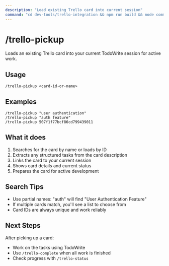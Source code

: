 ```yaml
---
description: "Load existing Trello card into current session"
command: "cd dev-tools/trello-integration && npm run build && node commands/trello-pickup.js $ARGUMENTS"
---
```


# /trello-pickup

Loads an existing Trello card into your current TodoWrite session for active work.

## Usage

```
/trello-pickup <card-id-or-name>
```

## Examples

```
/trello-pickup "user authentication"
/trello-pickup "auth feature"
/trello-pickup 507f1f77bcf86cd799439011
```

## What it does

1. Searches for the card by name or loads by ID
2. Extracts any structured tasks from the card description
3. Links the card to your current session
4. Shows card details and current status
5. Prepares the card for active development

## Search Tips

- Use partial names: "auth" will find "User Authentication Feature"
- If multiple cards match, you'll see a list to choose from
- Card IDs are always unique and work reliably

## Next Steps

After picking up a card:
- Work on the tasks using TodoWrite
- Use `/trello-complete` when all work is finished
- Check progress with `/trello-status`